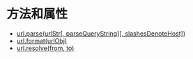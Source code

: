# 方法和属性

* [url.parse(urlStr[, parseQueryString][, slashesDenoteHost])](#parse)
* [url.format(urlObj)](#format)
* [url.resolve(from, to)](#resolve)
